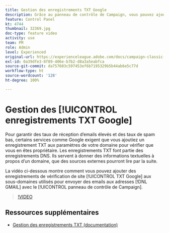 ```yaml
---
title: Gestion des enregistrements TXT Google
description: Grâce au panneau de contrôle de Campaign, vous pouvez ajouter des enregistrements de vérification de site TXT Google aux sous-domaines utilisés pour envoyer des emails aux adresses GMAIL.
feature: Control Panel
kt: 4744
thumbnail: 32369.jpg
doc-type: feature video
activity: use
team: PM
role: Admin
level: Experienced
original-url: https://experienceleague.adobe.com/docs/campaign-classic-learn/tutorials/administrating/control-panel-acc/google-txt-record-management.html
exl-id: 0a39dfe3-8f89-406e-b7b2-d8a3a5eabfca
source-git-commit: da757603c597453ef6b7195329b5b44ab6e5c77d
workflow-type: ht
source-wordcount: '128'
ht-degree: 100%

---
```


# Gestion des [!UICONTROL enregistrements TXT Google]

Pour garantir des taux de réception d’emails élevés et des taux de spam bas, certains services comme Google exigent que vous ajoutiez un enregistrement TXT aux paramètres de votre domaine pour vérifier que vous en êtes propriétaire. Les enregistrements TXT font partie des enregistrements DNS. Ils servent à donner des informations textuelles à propos d’un domaine, que des sources externes pourront lire par la suite.

La vidéo ci-dessous montre comment vous pouvez ajouter des enregistrements de vérification de site [!UICONTROL TXT Google] aux sous-domaines utilisés pour envoyer des emails aux adresses [!DNL GMAIL] avec le [!UICONTROL panneau de contrôle de Campaign].

>[!VIDEO](https://video.tv.adobe.com/v/32369?quality=12)

## Ressources supplémentaires

* [Gestion des enregistrements TXT (documentation)](https://experienceleague.adobe.com/docs/control-panel/using/subdomains-and-certificates/managing-txt-records.html?lang=fr)
